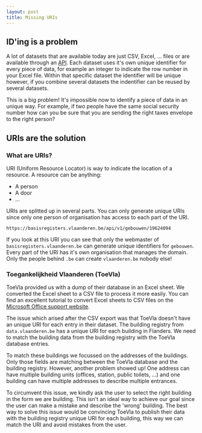 ```yaml
---
layout: post
title: Missing URIs 
---
```


## ID'ing is a problem

A lot of datasets that are available today are just CSV, Excel, ... files or are available through an [API]().
Each dataset uses it's own unique identifier for every piece of data, for example an integer to indicate the row number in your Excel file.
Within that specific dataset the identifier will be unique however, if you combine several datasets the indentifier can be reused by several datasets.

This is a big problem! It's impossible now to identify a piece of data in an unique way. For example, if two people have the same social security number 
how can you be sure that you are sending the right taxes envelope to the right person?

## URIs are the solution

### What are URIs?

URI (Uniform Resource Locator) is way to indicate the location of a resource.
A resource can be anything:

- A person
- A door
- ...

URIs are splitted up in several parts. You can only generate unique URIs since only one person of organisation has access to each part of the URI.

`https://basisregisters.vlaanderen.be/api/v1/gebouwen/19624094`

If you look at this URI you can see that only the webmaster of `basisregisters.vlaanderen.be` can generate unique identifiers for `gebouwen`.
Every part of the URI has it's own organisation that manages the domain. Only the people behind `.be` can create `vlaanderen.be` nobody else!

### Toegankelijkheid Vlaanderen (ToeVla)

ToeVla provided us with a dump of their database in an Excel sheet. We converted the Excel sheet to a CSV file to process it more easily.
You can find an excellent tutorial to convert Excel sheets to CSV files on the [Microsoft Office support website](https://support.office.com/en-us/article/Import-or-export-text-txt-or-csv-files-5250ac4c-663c-47ce-937b-339e391393ba).

The issue which arised after the CSV export was that ToeVla doesn't have an unique URI for each entry in their dataset. 
The building registry from `data.vlaanderen.be` has a unique URI for each building in Flanders. 
We need to match the building data from the building registry with the ToeVla database entries.

To match these buildings we focussed on the addresses of the buildings. Only those fields are matching between the ToeVla database and the building registry.
However, another problem showed up! One address can have multiple building units (offices, station, public toilets, ...) and one building can have multiple addresses to describe multiple entrances.

To circumvent this issue, we kindly ask the user to select the right building in the form we are building. 
This isn't an ideal way to achieve our goal since the user can make a mistake and describe the 'wrong' building. 
The best way to solve this issue would be convincing ToeVla to publish their data with the building registry unique URI for each building, this way we can match the URI and avoid mistakes from the user.

